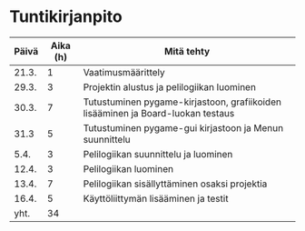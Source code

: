 # Tuntikirjanpito

|     Päivä     |   Aika (h)    |   Mitä tehty  |
| ------------- | ------------- | ------------- |
|   21.3.       |       1       | Vaatimusmäärittely|
|   29.3.       |       3       | Projektin alustus ja pelilogiikan luominen |
|   30.3.       |       7       | Tutustuminen pygame-kirjastoon, grafiikoiden lisääminen ja Board-luokan testaus|
|   31.3        |       5       | Tutustuminen pygame-gui kirjastoon ja Menun suunnittelu |
|   5.4.        |       3       | Pelilogiikan suunnittelu ja luominen |
|   12.4.       |       3       | Pelilogiikan luominen |
|   13.4.       |       7       | Pelilogiikan sisällyttäminen osaksi projektia |
|   16.4.       |       5       | Käyttöliittymän lisääminen ja testit |
|   yht.        |       34      |               |
